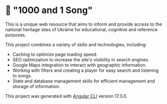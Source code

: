 # 🎵 "1000 and 1 Song"

This is a unique web resource that aims to inform and provide access to the national heritage sites of Ukraine for educational, cognitive and reference purposes.

This project combines a variety of skills and technologies, including:
- Caching to optimize page loading speed.
- SEO optimization to increase the site's visibility in search engines.
- Google Maps integration to interact with geographic information.
- Working with filters and creating a player for easy search and listening to songs.
- State and database management skills for efficient management and storage of information.


This project was generated with [Angular CLI](https://github.com/angular/angular-cli) version 17.3.0.

